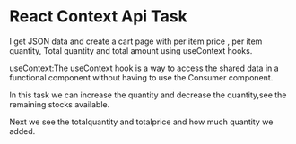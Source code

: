 # React Context Api Task

I get JSON data and create a cart page with per item price , per item quantity,
Total quantity and total amount using useContext hooks.

useContext:The useContext hook is a way to access the shared data in a functional component without having to use the Consumer component.

In this task we can increase the quantity and decrease the quantity,see the remaining stocks available.

Next we see the totalquantity and totalprice and how much quantity we added. 



